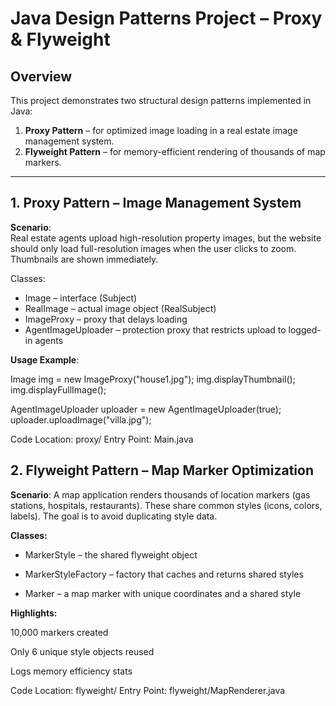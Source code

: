 # Java Design Patterns Project – Proxy & Flyweight

## Overview

This project demonstrates two structural design patterns implemented in Java:

1. **Proxy Pattern** – for optimized image loading in a real estate image management system.
2. **Flyweight Pattern** – for memory-efficient rendering of thousands of map markers.

---

## 1. Proxy Pattern – Image Management System

 **Scenario**:  
Real estate agents upload high-resolution property images, but the website should only load full-resolution images when the user clicks to zoom. Thumbnails are shown immediately.

Classes:
- Image – interface (Subject)
- RealImage – actual image object (RealSubject)
- ImageProxy – proxy that delays loading
- AgentImageUploader – protection proxy that restricts upload to logged-in agents

**Usage Example**:

Image img = new ImageProxy("house1.jpg");
img.displayThumbnail();      
img.displayFullImage();     

AgentImageUploader uploader = new AgentImageUploader(true);
uploader.uploadImage("villa.jpg");


Code Location: proxy/
Entry Point: Main.java


## 2. Flyweight Pattern – Map Marker Optimization

 **Scenario**: 
A map application renders thousands of location markers (gas stations, hospitals, restaurants). These share common styles (icons, colors, labels). The goal is to avoid duplicating style data.

**Classes:**

- MarkerStyle – the shared flyweight object

- MarkerStyleFactory – factory that caches and returns shared styles

- Marker – a map marker with unique coordinates and a shared style

**Highlights:**



10,000 markers created

Only 6 unique style objects reused

Logs memory efficiency stats

Code Location: flyweight/
Entry Point: flyweight/MapRenderer.java
